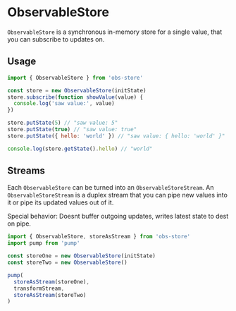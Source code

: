 # ObservableStore

`ObservableStore` is a synchronous in-memory store for a single value,
that you can subscribe to updates on.

## Usage

```js
import { ObservableStore } from 'obs-store'

const store = new ObservableStore(initState)
store.subscribe(function showValue(value) {
  console.log('saw value:', value)
})

store.putState(5) // "saw value: 5"
store.putState(true) // "saw value: true"
store.putState({ hello: 'world' }) // "saw value: { hello: 'world' }"

console.log(store.getState().hello) // "world"
```

## Streams

Each `ObservableStore` can be turned into an `ObservableStoreStream`.
An `ObservableStoreStream` is a duplex stream that you can pipe new values into it or
pipe its updated values out of it.

Special behavior: Doesnt buffer outgoing updates, writes latest state to dest on pipe.

```js
import { ObservableStore, storeAsStream } from 'obs-store'
import pump from 'pump'

const storeOne = new ObservableStore(initState)
const storeTwo = new ObservableStore()

pump(
  storeAsStream(storeOne),
  transformStream,
  storeAsStream(storeTwo)
)
```
